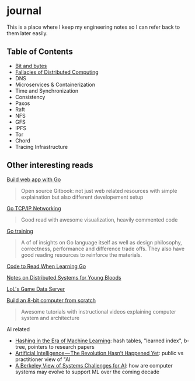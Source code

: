 # journal

This is a place where I keep my engineering notes so I can refer back to them later easily.

## Table of Contents

- [Bit and bytes](bits.md)
- [Fallacies of Distributed Computing](fallacies.md)
- DNS
- Microservices & Containerization
- Time and Synchronization
- Consistency
- Paxos
- Raft
- NFS
- GFS
- IPFS
- Tor
- Chord
- Tracing Infrastructure

## Other interesting reads

[Build web app with Go](https://astaxie.gitbooks.io/build-web-application-with-golang/en/)
> Open source Gitbook: not just web related resources with simple explaination but also different 
> developement setup

[Go TCP/IP Networking](https://appliedgo.net/networking/)
> Good read with awesome visualization, heavily commented code

[Go training](https://github.com/ardanlabs/gotraining)
> A of of insights on Go language itself as well as design philosophy, correctness, performance and
> difference trade offs. They also have good reading resources to reinforce the materials.

[Code to Read When Learning
Go](https://www.somethingsimilar.com/2013/12/26/code-to-read-when-learning-go/)

[Notes on Distributed Systems for Young
Bloods](https://www.somethingsimilar.com/2013/01/14/notes-on-distributed-systems-for-young-bloods/)

[LoL's Game Data Server](https://engineering.riotgames.com/news/game-data-server)

[Build an 8-bit computer from scratch](https://eater.net/8bit/)
> Awesome tutorials with instructional videos explaining computer system and architecture

AI related
- [Hashing in the Era of Machine Learning](https://blog.bradfieldcs.com/an-introduction-to-hashing-in-the-era-of-machine-learning-6039394549b0): hash tables, "learned index", b-tree, pointers to research papers
- [Artificial Intelligence — The Revolution Hasn’t Happened Yet](https://medium.com/@mijordan3/artificial-intelligence-the-revolution-hasnt-happened-yet-5e1d5812e1e7): public vs practitioner view of "AI
- [A Berkeley View of Systems Challenges for AI](https://www2.eecs.berkeley.edu/Pubs/TechRpts/2017/EECS-2017-159.pdf): how are computer systems may evolve to support ML over the coming decade
